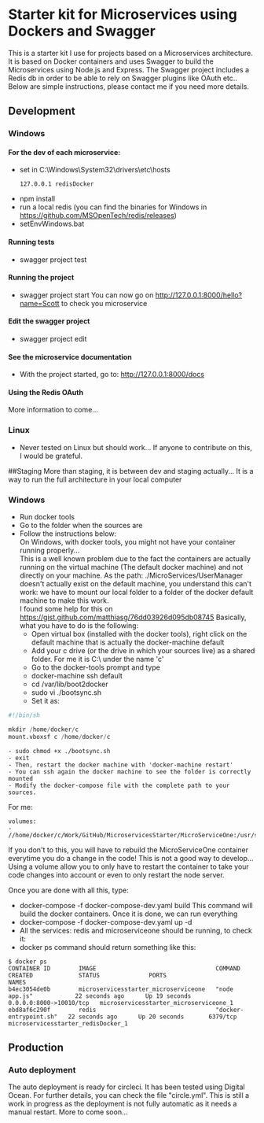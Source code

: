 # Starter kit for Microservices using Dockers and Swagger

This is a starter kit I use for projects based on a Microservices architecture.
It is based on Docker containers and uses Swagger to build the Microservices using Node.js and Express.
The Swagger project includes a Redis db in order to be able to rely on Swagger plugins like OAuth etc..
Below are simple instructions, please contact me if you need more details.

## Development
### Windows
#### For the dev of each microservice:
- set in C:\Windows\System32\drivers\etc\hosts
  ```
  127.0.0.1 redisDocker
  ```
- npm install
- run a local redis (you can find the binaries for Windows in https://github.com/MSOpenTech/redis/releases)
- setEnvWindows.bat

#### Running tests
- swagger project test

#### Running the project
- swagger project start
You can now go on http://127.0.0.1:8000/hello?name=Scott to check you microservice

#### Edit the swagger project
- swagger project edit

#### See the microservice documentation
- With the project started, go to: http://127.0.0.1:8000/docs

#### Using the Redis OAuth
More information to come...

### Linux
- Never tested on Linux but should work... If anyone to contribute on this, I would be grateful.

##Staging
More than staging, it is between dev and staging actually... It is a way to run the full architecture in your local computer
### Windows
- Run docker tools
- Go to the folder when the sources are
- Follow the instructions below:   
On Windows, with docker tools, you might not have your container running properly...  
This is a well known problem due to the fact the containers are actually running on the virtual machine (The default docker machine) and not directly on your machine. As the path: ./MicroServices/UserManager doesn't actually exist on the default machine, you understand this can't work: we have to mount our local folder to a folder of the docker default machine to make this work.  
I found some help for this on https://gist.github.com/matthiasg/76dd03926d095db08745
Basically, what you have to do is the following:
  - Open virtual box (installed with the docker tools), right click on the default machine that is actually the docker-machine default
  - Add your c drive (or the drive in which your sources live) as a shared folder. For me it is C:\ under the name 'c'
  - Go to the docker-tools prompt and type
  - docker-machine ssh default
  - cd /var/lib/boot2docker
  - sudo vi ./bootsync.sh
  - Set it as:  
```python
#!/bin/sh

mkdir /home/docker/c
mount.vboxsf c /home/docker/c
```
    - sudo chmod +x ./bootsync.sh
    - exit
    - Then, restart the docker machine with 'docker-machine restart'
    - You can ssh again the docker machine to see the folder is correctly mounted
    - Modify the docker-compose file with the complete path to your sources.
  For me:

```
volumes:
- //home/docker/c/Work/GitHub/MicroservicesStarter/MicroServiceOne:/usr/src/app
```

If you don't to this, you will have to rebuild the MicroServiceOne container everytime you do a change in the code! This is not a good way to develop... Using a volume allow you to only have to restart the container to take your code changes into account or even to only restart the node server.  

Once you are done with all this, type:
- docker-compose -f docker-compose-dev.yaml build
This command will build the docker containers. Once it is done, we can run everything
- docker-compose -f docker-compose-dev.yaml up -d
- All the services: redis and microserviceone should be running, to check it:
- docker ps command should return something like this:

```
$ docker ps
CONTAINER ID        IMAGE                                  COMMAND                  CREATED             STATUS              PORTS                     NAMES
b4ec3054de0b        microservicesstarter_microserviceone   "node app.js"            22 seconds ago      Up 19 seconds       0.0.0.0:8000->10010/tcp   microservicesstarter_microserviceone_1
ebd8af6c290f        redis                                  "docker-entrypoint.sh"   22 seconds ago      Up 20 seconds       6379/tcp                  microservicesstarter_redisDocker_1
```

## Production
### Auto deployment
The auto deployment is ready for circleci. It has been tested using Digital Ocean.
For further details, you can check the file "circle.yml".
This is still a work in progress as the deployment is not fully automatic as it needs a manual restart.
More to come soon...

